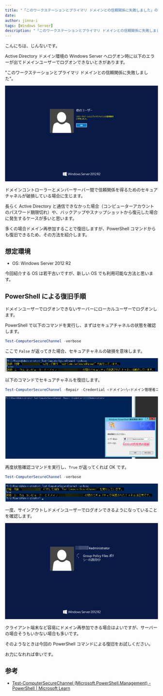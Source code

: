 ```yaml
---
title: "「このワークステーションとプライマリ ドメインとの信頼関係に失敗しました」の解決方法"
date: 
author: jinna-i
tags: [Windows Server]
description: "「このワークステーションとプライマリ ドメインとの信頼関係に失敗しました」というエラーが発生し、ドメインユーザーでログオンできない問題についての解決策を紹介します。ドメイン再参加を伴わない PowerShell コマンドを用いた復旧手順を記載しています。"
---
```


こんにちは、じんないです。

Active Directory ドメイン環境の Windows Server へログオン時に以下のエラーが出てドメインユーザーでログオンできないときがあります。

"このワークステーションとプライマリ ドメインとの信頼関係に失敗しました"。

![ドメインでログオンができない](images/001.png)

ドメインコントローラーとメンバーサーバー間で信頼関係を得るためのセキュアチャネルが破損している場合に生じます。

長らく Active Directory と通信できなかった場合（コンピューターアカウントのパスワード期限切れ）や、バックアップやスナップショットから復元した場合に発生するケースが多いと思います。

多くの場合ドメイン再参加することで復旧しますが、PowerShell コマンドからも復旧できるため、その方法を紹介します。

## 想定環境

- OS: Windows Server 2012 R2

今回紹介する OS は若干古いですが、新しい OS でも利用可能な方法と思います。

## PowerShell による復旧手順

ドメインユーザーでログオンできないサーバーにローカルユーザーでログオンします。

PowerShell で以下のコマンドを実行し、まずはセキュアチャネルの状態を確認します。

```ps1
Test-ComputerSecureChannel -verbose
```

ここで `False` が返ってきた場合、セキュアチャネルの破損を意味します。

![セキュアチャネルが破損している](images/002.png)

以下のコマンドでセキュアチャネルを復旧します。

```ps1
Test-ComputerSecureChannel -Repair -Credential <ドメイン>\<ドメイン管理者ユーザー名>
```

![セキュアチャネルを復旧させる](images/003.png)


再度状態確認コマンドを実行し、`True` が返ってくれば OK です。

```ps1
Test-ComputerSecureChannel -verbose
```

![セキュアチャネルが復旧した](images/004.png)

一度、サインアウトしドメインユーザーでログオンできるようになっていることを確認します。

![ドメインユーザーでログオンできた](images/005.png)

クライアント端末など容易にドメイン再参加できる場合はよいですが、サーバーの場合そうもいかない場合も多いです。

そのようなときは今回の PowerShell コマンドによる復旧をお試しください。

お力になれれば幸いです。

## 参考

- [Test-ComputerSecureChannel (Microsoft.PowerShell.Management) - PowerShell | Microsoft Learn](https://learn.microsoft.com/ja-jp/powershell/module/microsoft.powershell.management/test-computersecurechannel?view=powershell-5.1)
